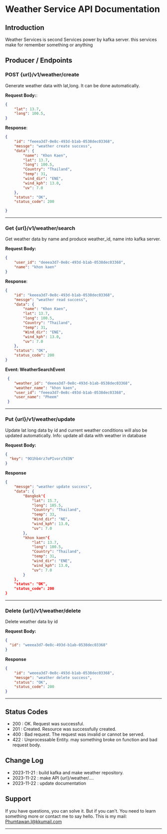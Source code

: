 # Weather Service API Documentation
## Introduction

Weather Services is second Services power by kafka server. this services make for remember something or anything 

## Producer / Endpoints

### POST {url}/v1/weather/create

Generate weather data with lat,long. It can be done automatically.

**Request Body:**:

```json
{
    "lat": 13.7,
    "long": 100.5,
}
```

**Response**:

```json
{
    "id": "feeea3d7-0e8c-493d-b1ab-0538dec03368",
    "messge": "weather create success",
    "data": {
	    "name": "Khon Kaen",
	    "lat": 13.7,
	    "long": 100.5,
	    "Country": "Thailand",
	    "temp": 31,
	    "wind_dir": "ENE",
        "wind_kph": 13.0,
        "uv": 7.0
    },
    "status": "OK",
    "status_code": 200

}
```
---

### Get {url}/v1/weather/search

Get weather data by name and produce weather_id, name into kafka server.

**Request Body:**

```json
{
    "user_id": "deeea3d7-0e8c-493d-b1ab-0538dec03368",
    "name": "khon kaen"
}
```

**Response**:

```json
{
    "id": "keeea3d7-0e8c-493d-b1ab-0538dec03368",
    "messge": "weather read success",
    "data": {
	    "name": "Khon Kaen",
	    "lat": 13.7,
	    "long": 100.5,
	    "Country": "Thailand",
	    "temp": 31,
	    "Wind_dir": "ENE",
        "wind_kph": 13.0,
        "uv": 7.0
    },
    "status": "OK",
    "status_code": 200
}
```
**Event: WeatherSearchEvent**

```json
 {
    "weather_id": "deeea3d7-0e8c-493d-b1ab-0538dec03368",
    "weather_name": "khon kaen",
    "user_id": "feeea3d7-0e8c-493d-b1ab-0538dec03368",
    "user_name": "Pheem"
 }
```
---
### Put {url}/v1/weather/update

Update lat long data by id and current weather conditions will also be updated automatically.
Info: update all data with weather in database

**Request Body:**

```json
{
  "key": "9O1hb4rz7oPIvorzTd3N"
}
```

**Response**

```json
{
    "messge": "weather update success",
    "data": {
	    "Bangkok"{
            "lat": 15.7,
	        "long": 105.5,
	        "Country": "Thailand",
	        "temp": 33,
	        "Wind_dir": "NE",
            "wind_kph": 13.0,
            "uv": 7.0
        },
        "khon kaen"{
            "lat": 13.7,
	        "long": 100.5,
	        "Country": "Thailand",
	        "temp": 31,
	        "wind_dir": "ENE",
            "wind_kph": 13.0,
            "uv": 7.0
        }
    },
    "status": "OK",
    "status_code": 200
}
```
---
### Delete {url}/v1/weather/delete

Delete weather data by id

**Request Body:**

```json
{
  "id": "weeea3d7-0e8c-493d-b1ab-0538dec03368"
}
```

**Response**

```json
{
    "id": "weeea3d7-0e8c-493d-b1ab-0538dec03368",
    "messge": "weather delete success",
    "status": "OK",
    "status_code": 200
}
```
---
## Status Codes

<ul>
  <li>200 : OK. Request was successful.</li>
  <li>201 : Created. Resource was successfully created.</li>
  <li>400 : Bad request. The request was invalid or cannot be served.</li>
  <li>422 : Unprocessable Entity. may something broke on function and bad request body.</li>
</ul>

## Change Log

<ul>
  <li>2023-11-21 : build kafka and make weather repository.</li>
  <li>2023-11-22 : make API {url}/weather/....</li>
  <li>2023-11-22 : update documentation</li>
</ul>

## Support

If you have questions, you can solve it. But if you can't. You need to learn something more or contact me to say hello. This is my mail: Phumtawan.l@kkumail.com

---